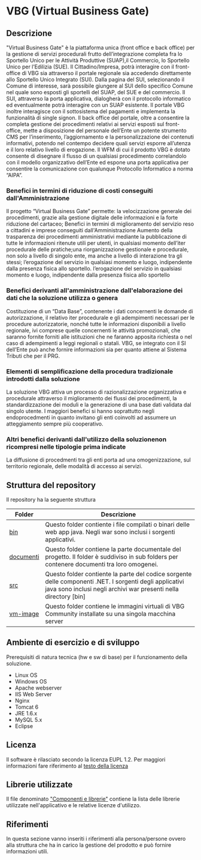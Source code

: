 # VBG (Virtual Business Gate) #

## Descrizione ##
"Virtual Business Gate" è la piattaforma unica (front office e back office) per la gestione di servizi procedurali frutto
dell’integrazione completa fra lo Sportello Unico per le Attività Produttive (SUAP),il Commercio, lo Sportello Unico per l’Edilizia
(SUE). Il Cittadino/Impresa, potrà interagire con il front- office di VBG sia attraverso il portale regionale sia accedendo
direttamente allo Sportello Unico Integrato (SUI). Dalla pagina del SUI, selezionando il Comune di interesse, sarà possibile
giungere al SUI dello specifico Comune nel quale sono esposti gli sportelli del SUAP, del SUE e del commercio. Il SUI, attraverso
la porta applicativa, dialogherà con il protocollo informatico ed eventualmente potrà interagire con un SUAP esistente. Il portale
VBG inoltre interagisce con il sottosistema del pagamenti e implementa la funzionalità di single signon.
Il back office del portale, oltre a consentire la completa gestione dei procedimenti relativi ai servizi esposti sul front-office, mette a disposizione del personale dell’Ente un potente strumento CMS per l’inserimento, l’aggiornamento e la personalizzazione
dei contenuti informativi, potendo nel contempo decidere quali servizi esporre all’utenza e il loro relativo livello di erogazione.
Il WFM di cui il prodotto VBG è dotato consente di disegnare il flusso di un qualsiasi procedimento correlandolo con il modello
organizzativo dell’Ente ed espone una porta applicativa per consentire la comunicazione con qualunque Protocollo Informatico a
norma “AIPA”.

### Benefici in termini di riduzione di costi conseguiti dall'Amministrazione ###
Il progetto “Virtual Business Gate” permette:
la velocizzazione generale dei procedimenti, grazie alla gestione digitale delle informazioni e la forte riduzione del cartaceo;
Benefici in termini di miglioramento del servizio reso a cittadini e imprese conseguiti dall'Amministrazione
Aumento della trasparenza dei procedimenti amministrativi mediante la pubblicazione di tutte le informazioni ritenute utili per
utenti, in qualsiasi momento dell’iter procedurale delle pratiche;una riorganizzazione gestionale e procedurale, non solo a livello
di singolo ente, ma anche a livello di interazione tra gli stessi; l’erogazione del servizio in qualsiasi momento e luogo,
indipendente dalla presenza fisica allo sportello.
l’erogazione del servizio in qualsiasi momento e luogo, indipendente dalla presenza fisica allo sportello
### Benefici derivanti all'amministrazione dall'elaborazione dei dati che la soluzione utilizza o genera ###
Costituzione di un “Data Base”, contenente i dati concernenti le domande di autorizzazione, il relativo iter procedurale e gli
adempimenti necessari per le procedure autorizzatorie, nonché tutte le informazioni disponibili a livello regionale, ivi comprese
quelle concernenti le attività promozionali, che saranno fornite forniti alle istituzioni che ne faranno apposita richiesta o nel caso
di adempimenti a leggi regionali o statali.
VBG, se integrato con il SI dell’Ente può anche fornire informazioni sia per quanto attiene al Sistema Tributi che per il PRG.
### Elementi di semplificazione della procedura tradizionale introdotti dalla soluzione ###
La soluzione VBG attiva un processo di razionalizzazione organizzativa e procedurale attraverso il miglioramento dei flussi dei
procedimenti, la standardizzazione dei moduli e la generazione di una base dati validata dal singolo utente. I maggiori benefici si
hanno soprattutto negli endoprocedmenti in quanto invitano gli enti coinvolti ad assumere un atteggiamento sempre più
cooperativo.
### Altri benefici derivanti dall'utilizzo della soluzionenon ricompresi nelle tipologie prima indicate ###
La diffusione di procedmenti tra gli enti porta ad una omogenizzazione, sul territorio regionale, delle modalità di accesso ai
servizi.


## Struttura del repository ##
Il repository ha la seguente struttura

Folder   |  Descrizione
---------|-------------
[bin](./bin)|Questo folder contiente i file compilati o binari delle web app java. Negli war sono inclusi i sorgenti applicativi. 
[documenti](./documenti)|Questo folder contiene la parte documentale del progetto. Il folder è suddiviso in sub folders per contenere documenti tra loro omogenei. 
[src](./src)|Questo folder contiente la parte del codice sorgente delle componenti .NET. I sorgenti degli applicativi java sono inclusi negli archivi war presenti nella directory [bin] 
[vm-image](./vm-image)|Questo folder contiene le immagini virtuali di VBG Community installate su una singola macchina server


## Ambiente di esercizio e di sviluppo ##
Prerequisiti di natura tecnica (hw e sw di base) per il funzionamento della soluzione.
+ Linux OS
+ Windows OS
+ Apache webserver
+ IIS Web Server
+ Nginx 
+ Tomcat 6
+ JRE 1.6.x
+ MySQL 5.x
+ Eclipse

## Licenza ##
Il software è rilasciato secondo la licenza EUPL 1.2. Per maggiori informazioni fare riferimento al [testo della licenza](https://joinup.ec.europa.eu/sites/default/files/custom-page/attachment/eupl_v1.2_it.pdf)

## Librerie utilizzate ##
Il file denominato ["Componenti e librerie"](./Componenti-e-librerie.xlsx) contiene la lista delle librerie utilizzate nell'applicativo e le relative licenze d'utilizzo.

## Riferimenti ##
In questa sezione vanno inseriti i riferimenti alla persona/persone ovvero alla struttura che ha in carico la gestione del prodotto e può fornire informazioni utili. 
